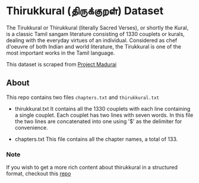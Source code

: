 # Thirukkural (திருக்குறள்) Dataset

The Tirukkural or Thirukkural (literally Sacred Verses), or shortly the Kural, is a classic Tamil sangam literature consisting of 1330 couplets or kurals, dealing with the everyday virtues of an individual.
Considered as chef d'oeuvre of both Indian and world literature, the Tirukkural is one of the most important works in the Tamil language.

This dataset is scraped from [Project Madurai](http://www.projectmadurai.org/pm_etexts/utf8/pmuni0001.html)

## About
This repo contains two files `chapters.txt` and `thirukkural.txt`

- thirukkural.txt
It contains all the 1330 couplets with each line containing a single couplet.
Each couplet has two lines with seven words. In this file the two lines are concatenated
into one using '$' as the delimiter for convenience.

- chapters.txt
This file contains all the chapter names, a total of 133.

### Note
If you wish to get a more rich content about thirukkural in a structured format,
checkout this [repo](https://github.com/tk120404/thirukkural)
